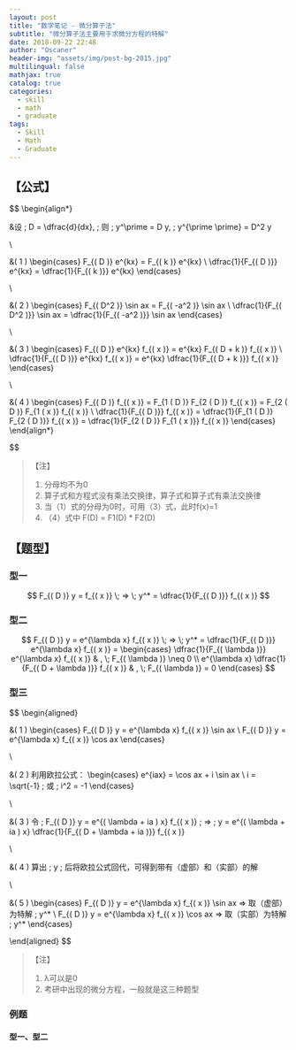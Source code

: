 ```yaml
---
layout: post
title: "数学笔记 - 微分算子法"
subtitle: "微分算子法主要用于求微分方程的特解"
date: 2018-09-22 22:48
author: "Oscaner"
header-img: "assets/img/post-bg-2015.jpg"
multilingual: false
mathjax: true
catalog: true
categories:
  - skill
  - math
  - graduate
tags:
  - Skill
  - Math
  - Graduate
---
```


## 【公式】

$$
\begin{align*}

  &设 \; D = \dfrac{d}{dx}, \; 则 \; y^\prime = D y, \; y^{\prime \prime} = D^2 y

  \\

  &( 1 )
  \begin{cases}
    F_{( D )} e^{kx} = F_{( k )} e^{kx}
    \\
    \dfrac{1}{F_{( D )}} e^{kx} = \dfrac{1}{F_{( k )}} e^{kx}
  \end{cases}

  \\

  &( 2 )
  \begin{cases}
    F_{( D^2 )} \sin ax = F_{( -a^2 )} \sin ax
    \\
    \dfrac{1}{F_{( D^2 )}} \sin ax = \dfrac{1}{F_{( -a^2 )}} \sin ax
  \end{cases}

  \\

  &( 3 )
  \begin{cases}
    F_{( D )} e^{kx} f_{( x )} = e^{kx} F_{( D + k )} f_{( x )}
    \\
    \dfrac{1}{F_{( D )}} e^{kx} f_{( x )} = e^{kx} \dfrac{1}{F_{( D + k )}} f_{( x )}
  \end{cases}

  \\

  &( 4 )
  \begin{cases}
    F_{( D )} f_{( x )} = F_{1 ( D )} F_{2 ( D )} f_{( x )} = F_{2 ( D )} F_{1 ( x )} f_{( x )}
    \\
    \dfrac{1}{F_{( D )}} f_{( x )} = \dfrac{1}{F_{1 ( D )} F_{2 ( D )}} f_{( x )} = \dfrac{1}{F_{2 ( D )} F_{1 ( x )}} f_{( x )}
  \end{cases}
\end{align*}

$$

>【注】
> 1. 分母均不为0
> 2. 算子式和方程式没有乘法交换律，算子式和算子式有乘法交换律
> 3. 当（1）式的分母为0时，可用（3）式，此时f(x)=1
> 4. （4）式中 F(D) = F1(D) * F2(D)

## 【题型】

### 型一

$$
F_{( D )} y = f_{( x )} \; => \; y^* = \dfrac{1}{F_{( D )}} f_{( x )}
$$

### 型二

$$
F_{( D )} y = e^{\lambda x} f_{( x )} \; => \; y^* = \dfrac{1}{F_{( D )}} e^{\lambda x} f_{( x )} =
\begin{cases}
  \dfrac{1}{F_{( \lambda )}} e^{\lambda x} f_{( x )} & , \; F_{( \lambda )} \neq 0
  \\
  e^{\lambda x} \dfrac{1}{F_{( D + \lambda )}} f_{( x )} & , \; F_{( \lambda )} = 0
\end{cases}
$$

### 型三

$$
\begin{aligned}

  &( 1 )
  \begin{cases}
    F_{( D )} y = e^{\lambda x} f_{( x )} \sin ax
    \\
    F_{( D )} y = e^{\lambda x} f_{( x )} \cos ax
  \end{cases}

  \\

  &( 2 )
  利用欧拉公式：
  \begin{cases}
    e^{iax} = \cos ax + i \sin ax
    \\
    i = \sqrt{-1} \; 或 \; i^2 = -1
  \end{cases}

  \\

  &( 3 )
  令 \; F_{( D )} y = e^{( \lambda + ia ) x} f_{( x )} \; => \; y = e^{( \lambda + ia ) x} \dfrac{1}{F_{( D + \lambda + ia )}} f_{( x )}

  \\

  &( 4 )
  算出 \; y \; 后将欧拉公式回代，可得到带有（虚部）和（实部）的解

  \\

  &( 5 )
  \begin{cases}
    F_{( D )} y = e^{\lambda x} f_{( x )} \sin ax => 取（虚部）为特解 \; y^*
    \\
    F_{( D )} y = e^{\lambda x} f_{( x )} \cos ax => 取（实部）为特解 \; y^*
  \end{cases}

\end{aligned}
$$

>【注】
> 1. λ可以是0
> 2. 考研中出现的微分方程，一般就是这三种题型

### 例题

#### 型一、型二
